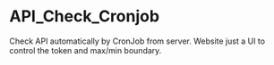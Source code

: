 # API_Check_Cronjob
Check API automatically by CronJob from server. Website just a UI to control the token and max/min boundary.
